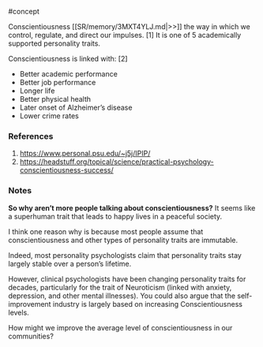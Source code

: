 #concept

Conscientiousness [[SR/memory/3MXT4YLJ.md|>>]] the way in which we control, regulate, and direct our impulses. [1] It is one of 5 academically supported personality traits.

Conscientiousness is linked with: [2]

-   Better academic performance
-   Better job performance
-   Longer life
-   Better physical health
-   Later onset of Alzheimer’s disease
-   Lower crime rates
### References
1. https://www.personal.psu.edu/~j5j/IPIP/
2. https://headstuff.org/topical/science/practical-psychology-conscientiousness-success/

### Notes


**So why aren’t more people talking about conscientiousness?** It seems like a superhuman trait that leads to happy lives in a peaceful society.

I think one reason why is because most people assume that conscientiousness and other types of personality traits are immutable.

Indeed, most personality psychologists claim that personality traits stay largely stable over a person’s lifetime.

However, clinical psychologists have been changing personality traits for decades, particularly for the trait of Neuroticism (linked with anxiety, depression, and other mental illnesses). You could also argue that the self-improvement industry is largely based on increasing Conscientiousness levels.

How might we improve the average level of conscientiousness in our communities?
